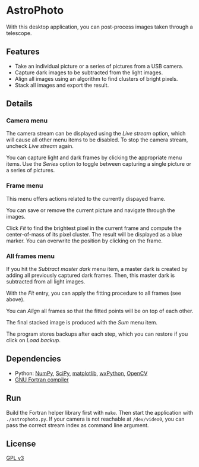 # AstroPhoto

With this desktop application, you can post-process images taken through a telescope.

## Features

- Take an individual picture or a series of pictures from a USB camera.
- Capture dark images to be subtracted from the light images.
- Align all images using an algorithm to find clusters of bright pixels.
- Stack all images and export the result.

## Details

### Camera menu

The camera stream can be displayed using the _Live stream_ option, which will cause all other menu items to be disabled. To stop the camera stream, uncheck _Live stream_ again.

You can capture light and dark frames by clicking the appropriate menu items. Use the _Series_ option to toggle between capturing a single picture or a series of pictures.

### Frame menu

This menu offers actions related to the currently dispayed frame.

You can save or remove the current picture and navigate through the images.

Click _Fit_ to find the brightest pixel in the current frame and compute the center-of-mass of its pixel cluster. The result will be displayed as a blue marker. You can overwrite the position by clicking on the frame.

### All frames menu

If you hit the _Subtract master dark_ menu item, a master dark is created by adding all previously captured dark frames. Then, this master dark is subtracted from all light images.

With the _Fit_ entry, you can apply the fitting procedure to all frames (see above).

You can _Align_ all frames so that the fitted points will be on top of each other.

The final stacked image is produced with the _Sum_ menu item.

The program stores backups after each step, which you can restore if you click on _Load backup_.

## Dependencies

- Python: [NumPy](https://numpy.org/), [SciPy](https://scipy.org/), [matplotlib](https://matplotlib.org/), [wxPython](https://wxpython.org/), [OpenCV](https://opencv.org/)
- [GNU Fortran compiler](https://gcc.gnu.org/fortran/)

## Run

Build the Fortran helper library first with `make`. Then start the application with `./astrophoto.py`. If your camera is not reachable at `/dev/video0`, you can pass the correct stream index as command line argument.

## License

[GPL v3](https://www.gnu.org/licenses/gpl-3.0)
